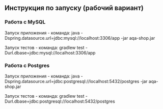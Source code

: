 ## Инструкция по запуску (рабочий вариант)


### Работа с MySQL

Запуск приложения - команда: java -Dspring.datasource.url=jdbc:mysql://localhost:3306/app -jar aqa-shop.jar

Запуск тестов - команда: gradlew test -Durl.dbase=jdbc:mysql://localhost:3306/app

### Работа с Postgres 

Запуск приложения - команда: java -Dspring.datasource.url=jdbc:postgresql://localhost:5432/postgres -jar aqa-shop.jar

Запуск тестов - команда: gradlew test -Durl.dbase=jdbc:postgresql://localhost:5432/postgres
